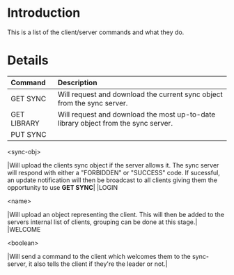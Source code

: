 # Introduction #
This is a list of the client/server commands and what they do.

# Details #
|Command|Description|
|:------|:----------|
|GET SYNC|Will request and download the current sync object from the sync server.|
|GET LIBRARY|Will request and download the most up-to-date library object from the sync server.|
|PUT SYNC 

&lt;sync-obj&gt;

|Will upload the clients sync object if the server allows it. The sync server will respond with either a "FORBIDDEN" or "SUCCESS" code. If sucessful, an update notification will then be broadcast to all clients giving them the opportunity to use **GET SYNC**|
|LOGIN 

&lt;name&gt;

|Will upload an object representing the client. This will then be added to the servers internal list of clients, grouping can be done at this stage.|
|WELCOME 

&lt;boolean&gt;

|Will send a command to the client which welcomes them to the sync-server, it also tells the client if they're the leader or not.|